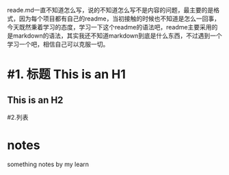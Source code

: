   <p> reade.md一直不知道怎么写，说的不知道怎么写不是内容的问题，最主要的是格式，因为每个项目都有自己的readme，当初接触的时候也不知道是怎么一回事，今天既然秉着学习的态度，学习一下这个readme的语法吧，readme主要采用的是markdown的语法，其实我还不知道markdown到底是什么东西，不过遇到一个学习一个吧，相信自己可以克服一切。</p>

#1. 标题
This is an H1
=============

This is an H2
-------------

#2.列表

# notes
something notes by my learn 
